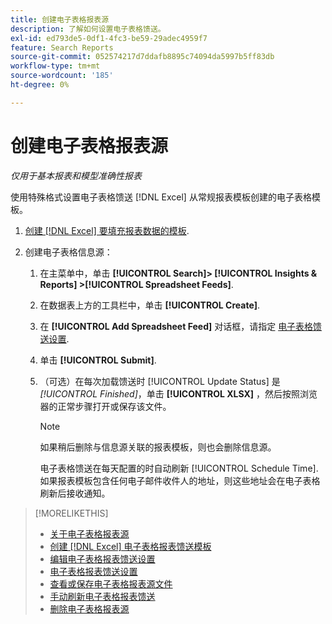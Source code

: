 ```yaml
---
title: 创建电子表格报表源
description: 了解如何设置电子表格馈送。
exl-id: ed793de5-0df1-4fc3-be59-29adec4959f7
feature: Search Reports
source-git-commit: 052574217d7ddafb8895c74094da5997b5ff83db
workflow-type: tm+mt
source-wordcount: '185'
ht-degree: 0%

---
```


# 创建电子表格报表源

*仅用于基本报表和模型准确性报表*

使用特殊格式设置电子表格馈送 [!DNL Excel] 从常规报表模板创建的电子表格模板。

1. [创建 [!DNL Excel] 要填充报表数据的模板](spreadsheet-feed-create-excel-template.md).

2. 创建电子表格信息源：

   1. 在主菜单中，单击 **[!UICONTROL Search]> [!UICONTROL Insights & Reports] >[!UICONTROL Spreadsheet Feeds]**.

   1. 在数据表上方的工具栏中，单击 **[!UICONTROL Create]**.

   1. 在 **[!UICONTROL Add Spreadsheet Feed]** 对话框，请指定 [电子表格馈送设置](spreadsheet-feed-settings.md).

   1. 单击 **[!UICONTROL Submit]**.

   1. （可选）在每次加载馈送时 [!UICONTROL Update Status] 是 *[!UICONTROL Finished]*，单击 **[!UICONTROL XLSX]** ，然后按照浏览器的正常步骤打开或保存该文件。

      >[!NOTE]
      >
      >如果稍后删除与信息源关联的报表模板，则也会删除信息源。

      电子表格馈送在每天配置的时自动刷新 [!UICONTROL Schedule Time]. 如果报表模板包含任何电子邮件收件人的地址，则这些地址会在电子表格刷新后接收通知。

>[!MORELIKETHIS]
>
>* [关于电子表格报表源](spreadsheet-feed-about.md)
>* [创建 [!DNL Excel] 电子表格报表馈送模板](spreadsheet-feed-create-excel-template.md)
>* [编辑电子表格报表馈送设置](spreadsheet-feed-edit.md)
>* [电子表格报表馈送设置](spreadsheet-feed-settings.md)
>* [查看或保存电子表格报表源文件](spreadsheet-feed-view-or-save.md)
>* [手动刷新电子表格报表馈送](spreadsheet-feed-refresh.md)
>* [删除电子表格报表源](spreadsheet-feed-delete.md)
